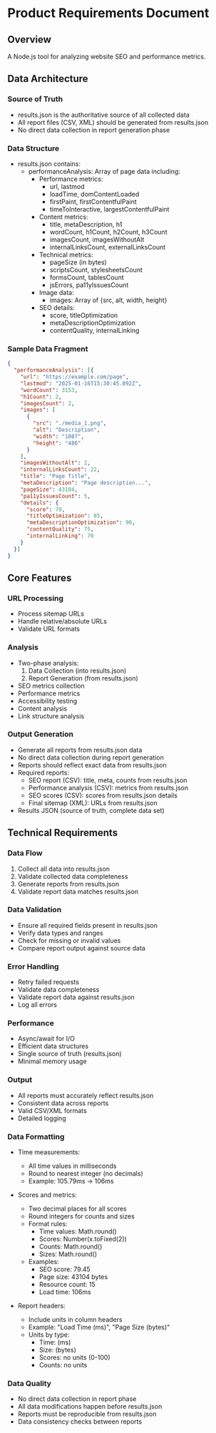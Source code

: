 # Product Requirements Document

## Overview

A Node.js tool for analyzing website SEO and performance metrics.

## Data Architecture

### Source of Truth

- results.json is the authoritative source of all collected data
- All report files (CSV, XML) should be generated from results.json
- No direct data collection in report generation phase

### Data Structure

- results.json contains:
  - performanceAnalysis: Array of page data including:
    - Performance metrics:
      - url, lastmod
      - loadTime, domContentLoaded
      - firstPaint, firstContentfulPaint
      - timeToInteractive, largestContentfulPaint
    - Content metrics:
      - title, metaDescription, h1
      - wordCount, h1Count, h2Count, h3Count
      - imagesCount, imagesWithoutAlt
      - internalLinksCount, externalLinksCount
    - Technical metrics:
      - pageSize (in bytes)
      - scriptsCount, stylesheetsCount
      - formsCount, tablesCount
      - jsErrors, pa11yIssuesCount
    - Image data:
      - images: Array of {src, alt, width, height}
    - SEO details:
      - score, titleOptimization
      - metaDescriptionOptimization
      - contentQuality, internalLinking

### Sample Data Fragment

```json
{
  "performanceAnalysis": [{
    "url": "https://example.com/page",
    "lastmod": "2025-01-16T15:30:45.892Z",
    "wordCount": 3153,
    "h1Count": 2,
    "imagesCount": 2,
    "images": [
      {
        "src": "./media_1.png",
        "alt": "Description",
        "width": "1087",
        "height": "486"
      }
    ],
    "imagesWithoutAlt": 2,
    "internalLinksCount": 22,
    "title": "Page Title",
    "metaDescription": "Page description...",
    "pageSize": 43104,
    "pa11yIssuesCount": 5,
    "details": {
      "score": 79,
      "titleOptimization": 85,
      "metaDescriptionOptimization": 90,
      "contentQuality": 75,
      "internalLinking": 70
    }
  }]
}
```

## Core Features

### URL Processing

- Process sitemap URLs
- Handle relative/absolute URLs
- Validate URL formats

### Analysis

- Two-phase analysis:
  1. Data Collection (into results.json)
  2. Report Generation (from results.json)
- SEO metrics collection
- Performance metrics
- Accessibility testing
- Content analysis
- Link structure analysis

### Output Generation

- Generate all reports from results.json data
- No direct data collection during report generation
- Reports should reflect exact data from results.json
- Required reports:
  - SEO report (CSV): title, meta, counts from results.json
  - Performance analysis (CSV): metrics from results.json
  - SEO scores (CSV): scores from results.json details
  - Final sitemap (XML): URLs from results.json
- Results JSON (source of truth, complete data set)

## Technical Requirements

### Data Flow

1. Collect all data into results.json
2. Validate collected data completeness
3. Generate reports from results.json
4. Validate report data matches results.json

### Data Validation

- Ensure all required fields present in results.json
- Verify data types and ranges
- Check for missing or invalid values
- Compare report output against source data

### Error Handling

- Retry failed requests
- Validate data completeness
- Validate report data against results.json
- Log all errors

### Performance

- Async/await for I/O
- Efficient data structures
- Single source of truth (results.json)
- Minimal memory usage

### Output

- All reports must accurately reflect results.json
- Consistent data across reports
- Valid CSV/XML formats
- Detailed logging

### Data Formatting

- Time measurements:
  - All time values in milliseconds
  - Round to nearest integer (no decimals)
  - Example: 105.79ms → 106ms

- Scores and metrics:
  - Two decimal places for all scores
  - Round integers for counts and sizes
  - Format rules:
    - Time values: Math.round()
    - Scores: Number(x.toFixed(2))
    - Counts: Math.round()
    - Sizes: Math.round()
  - Examples:
    - SEO score: 79.45
    - Page size: 43104 bytes
    - Resource count: 15
    - Load time: 106ms

- Report headers:
  - Include units in column headers
  - Example: "Load Time (ms)", "Page Size (bytes)"
  - Units by type:
    - Time: (ms)
    - Size: (bytes)
    - Scores: no units (0-100)
    - Counts: no units

### Data Quality

- No direct data collection in report phase
- All data modifications happen before results.json
- Reports must be reproducible from results.json
- Data consistency checks between reports

